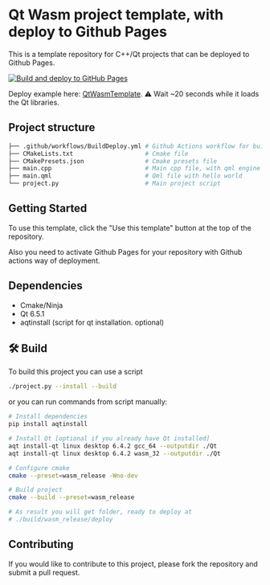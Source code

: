 # Qt Wasm project template, with deploy to Github Pages

This is a template repository for C++/Qt projects that can be deployed to Github Pages.

[![Build and deploy to GitHub Pages](https://github.com/SavenkovIgor/QtWasmTemplate/actions/workflows/BuildDeploy.yml/badge.svg)](https://github.com/SavenkovIgor/QtWasmTemplate/actions/workflows/BuildDeploy.yml)

Deploy example here: [QtWasmTemplate](https://savenkovigor.github.io/QtWasmTemplate/). :warning: Wait ~20 seconds while it loads the Qt libraries.

## Project structure
```bash
├── .github/workflows/BuildDeploy.yml # Github Actions workflow for build and deploy to Github Pages
├── CMakeLists.txt                    # Cmake file
├── CMakePresets.json                 # Cmake presets file
├── main.cpp                          # Main cpp file, with qml engine initialization
├── main.qml                          # Qml file with hello world
└── project.py                        # Main project script
```

## Getting Started

To use this template, click the "Use this template" button at the top of the repository.

Also you need to activate Github Pages for your repository with Github actions way of deployment.

## Dependencies
- Cmake/Ninja
- Qt 6.5.1
- aqtinstall (script for qt installation. optional)

## :hammer_and_wrench: Build
To build this project you can use a script
```bash
./project.py --install --build
```

or you can run commands from script manually:

```bash
# Install dependencies
pip install aqtinstall

# Install Qt [optional if you already have Qt installed]
aqt install-qt linux desktop 6.4.2 gcc_64 --outputdir ./Qt
aqt install-qt linux desktop 6.4.2 wasm_32 --outputdir ./Qt

# Configure cmake
cmake --preset=wasm_release -Wno-dev

# Build project
cmake --build --preset=wasm_release

# As result you will get folder, ready to deploy at
# ./build/wasm_release/deploy
```

## Contributing
If you would like to contribute to this project, please fork the repository and submit a pull request.
